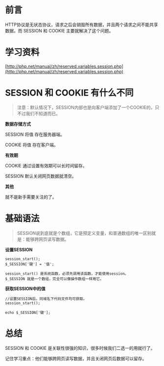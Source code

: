 # 前言

HTTP协议是无状态协议，请求之后会销毁所有数据，并且两个请求之间不能共享数据，而 SESSION 和 COOKIE 主要就解决了这个问题。

# 学习资料

[http://php.net/manual/zh/reserved.variables.session.php](http://php.net/manual/zh/reserved.variables.session.php)

# SESSION 和 COOKIE 有什么不同

> 注意：默认情况下，SESSION内部也是向客户端添加了一个COOKIE的，只不过我们不知道而已。

**数据存储方式**

SESSION 将值 存在服务器端。

COOKIE 将值 存在客户端。

**有效期**

COOKIE 通过设置有效期可以长时间留存。

SESSION 默认关闭网页数据就清空。

**其他**

就不是新手需要关注的了。

# 基础语法

> SESSION说到底就是个数组，它是预定义变量，和普通数组的唯一区别就是：能够跨网页读写数据。

**设置SESSION**

```
session_start();
$_SESSION['键'] = '值';

session_start() 是系统函数，必须先调用该函数，才能使用session。
$_SESSION 就是一个数组，完全可以像操作数组一样用它。
```

**获取SESSION中的值**

```
//设置SESSION后，同域名下代码文件均可获取。
session_start();

echo $_SESSION['键'];
```

# 总结

SESSION 和 COOKIE 是关联性很强的知识，很多时候我们二选一的用就行了。

记住学习重点：他们能够跨网页读写数据，并且关闭网页后数据可以留存。